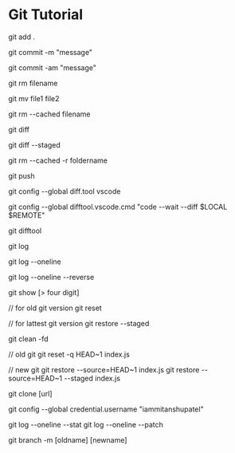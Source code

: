 # Git Tutorial

git add .

git commit -m  "message"

git commit -am "message"

git rm filename

git mv file1 file2

git rm  --cached filename

git diff

git diff --staged

git rm --cached -r foldername

git push

git config --global diff.tool vscode

git config --global difftool.vscode.cmd "code --wait --diff $LOCAL $REMOTE"

git difftool

git log 

git log --oneline

git log --oneline --reverse

git show [> four digit]

// for old git version
git reset

// for lattest git version
git restore --staged

git clean -fd

// old git
git reset -q HEAD~1 index.js

// new git
git restore --source=HEAD~1 index.js
git restore --source=HEAD~1 --staged index.js

git clone [url]

git config --global credential.username "iammitanshupatel" 

git log --oneline --stat
git log --oneline --patch

git branch -m [oldname] [newname]


